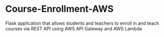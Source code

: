 # Course-Enrollment-AWS
Flask application that allows students and teachers to enroll in and teach courses via REST API using AWS API Gateway and AWS Lambda
